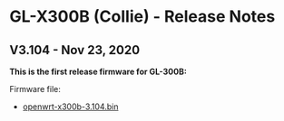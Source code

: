 # GL-X300B (Collie) - Release Notes

## V3.104 - Nov 23, 2020

**This is the first release firmware for GL-300B:**

Firmware file:

- [openwrt-x300b-3.104.bin](https://dl.gl-inet.com/firmware/x300b/releases/openwrt-x300b-3.104.bin)